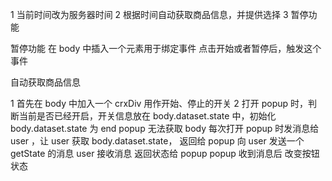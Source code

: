 1 当前时间改为服务器时间
2 根据时间自动获取商品信息，并提供选择
3 暂停功能


暂停功能
    在 body 中插入一个元素用于绑定事件
    点击开始或者暂停后，触发这个事件

自动获取商品信息



1 首先在 body 中加入一个 crxDiv 用作开始、停止的开关
2 打开 popup 时，判断当前是否已经开启，开关信息放在 body.dataset.state 中，初始化 body.dataset.state 为 end
    popup 无法获取 body
    每次打开 popup 时发消息给 user ，让 user 获取 body.dataset.state， 返回给 popup
    向 user 发送一个 getState 的消息
    user 接收消息
    返回状态给 popup
    popup 收到消息后 改变按钮状态
